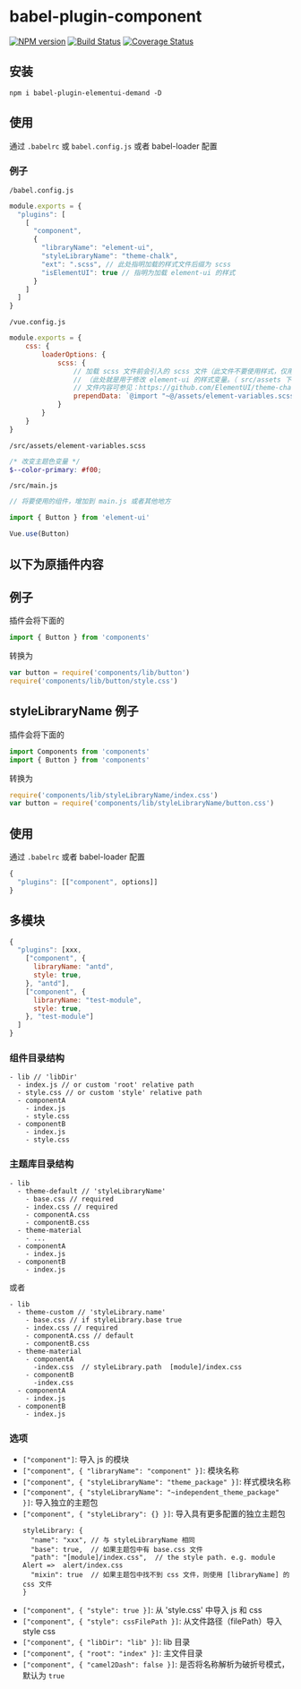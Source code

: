 # babel-plugin-component

[![NPM version](https://img.shields.io/npm/v/babel-plugin-component.svg)](https://npmjs.org/package/babel-plugin-component)
[![Build Status](https://travis-ci.org/ElementUI/babel-plugin-component.svg?branch=master)](https://travis-ci.org/ElementUI/babel-plugin-component)
[![Coverage Status](https://coveralls.io/repos/github/QingWei-Li/babel-plugin-component/badge.svg?branch=master)](https://coveralls.io/github/QingWei-Li/babel-plugin-component?branch=master)

## 安装

```shell
npm i babel-plugin-elementui-demand -D

```

## 使用

通过 `.babelrc` 或 `babel.config.js` 或者 babel-loader 配置

### 例子

`/babel.config.js`

```javascript
module.exports = {
  "plugins": [
    [
      "component",
      {
        "libraryName": "element-ui",
        "styleLibraryName": "theme-chalk",
        "ext": ".scss", // 此处指明加载的样式文件后缀为 scss
        "isElementUI": true // 指明为加载 element-ui 的样式
      }
    ]
  ]
}
```

`/vue.config.js`

```javascript
module.exports = {
    css: {
        loaderOptions: {
            scss: {
                // 加载 scss 文件前会引入的 scss 文件（此文件不要使用样式，仅用于存储变量及其他不会生成 css 文件的内容）
                // （此处就是用于修改 element-ui 的样式变量。（ src/assets 下新建一个 element-variables.scss 文件）
                // 文件内容可参见：https://github.com/ElementUI/theme-chalk/blob/master/src/common/var.scss
                prependData: `@import "~@/assets/element-variables.scss";`
            }
        }
    }
}
```

`/src/assets/element-variables.scss`

```scss
/* 改变主题色变量 */
$--color-primary: #f00;
```

`/src/main.js`

```javascript
// 将要使用的组件，增加到 main.js 或者其他地方

import { Button } from 'element-ui'

Vue.use(Button)

```


## 以下为原插件内容  

## 例子

插件会将下面的

```javascript
import { Button } from 'components'
```

转换为

```javascript
var button = require('components/lib/button')
require('components/lib/button/style.css')
```

## styleLibraryName 例子

插件会将下面的

```javascript
import Components from 'components'
import { Button } from 'components'
```

转换为

```javascript
require('components/lib/styleLibraryName/index.css')
var button = require('components/lib/styleLibraryName/button.css')
```

## 使用

通过 `.babelrc` 或者 babel-loader 配置

```javascript
{
  "plugins": [["component", options]]
}
```

## 多模块
```javascript
{
  "plugins": [xxx,
    ["component", {
      libraryName: "antd",
      style: true,
    }, "antd"],
    ["component", {
      libraryName: "test-module",
      style: true,
    }, "test-module"]
  ]
}
```

### 组件目录结构
```
- lib // 'libDir'
  - index.js // or custom 'root' relative path
  - style.css // or custom 'style' relative path
  - componentA
    - index.js
    - style.css
  - componentB
    - index.js
    - style.css
```

### 主题库目录结构
```
- lib
  - theme-default // 'styleLibraryName'
    - base.css // required
    - index.css // required
    - componentA.css
    - componentB.css
  - theme-material
    - ...
  - componentA
    - index.js
  - componentB
    - index.js
```
或者 
```
- lib
  - theme-custom // 'styleLibrary.name'
    - base.css // if styleLibrary.base true
    - index.css // required
    - componentA.css // default 
    - componentB.css
  - theme-material
    - componentA
      -index.css  // styleLibrary.path  [module]/index.css
    - componentB
      -index.css
  - componentA
    - index.js
  - componentB
    - index.js
```

### 选项

- `["component"]`: 导入 js 的模块
- `["component", { "libraryName": "component" }]`: 模块名称
- `["component", { "styleLibraryName": "theme_package" }]`: 样式模块名称
- `["component", { "styleLibraryName": "~independent_theme_package" }]`: 导入独立的主题包
- `["component", { "styleLibrary": {} }]`: 导入具有更多配置的独立主题包
  ```
  styleLibrary: {
    "name": "xxx", // 与 styleLibraryName 相同
    "base": true,  // 如果主题包中有 base.css 文件
    "path": "[module]/index.css",  // the style path. e.g. module Alert =>  alert/index.css
    "mixin": true  // 如果主题包中找不到 css 文件，则使用 [libraryName] 的 css 文件
  }
  ```
- `["component", { "style": true }]`: 从 'style.css' 中导入 js 和 css
- `["component", { "style": cssFilePath }]`: 从文件路径（filePath）导入 style css
- `["component", { "libDir": "lib" }]`: lib 目录
- `["component", { "root": "index" }]`: 主文件目录
- `["component", { "camel2Dash": false }]`: 是否将名称解析为破折号模式，默认为 `true` 



